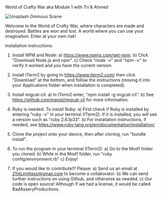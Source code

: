 World of Crafty War
aka Module 1 with Tri & Ahmed

![Unsplash Ominous Scene](https://images.unsplash.com/photo-1496526311033-8a80ae14a1f9?ixlib=rb-1.2.1&ixid=eyJhcHBfaWQiOjEyMDd9&auto=format&fit=crop&w=500&q=60)

Welcome to the World of Crafty War, where characters are made and destroyed. Battles are won and lost. A world where you can use your imagination. Enter at your own risk!

Installation instructions:
1) Install NPM and Node:
  a) https://www.npmjs.com/get-npm.
  b) Click "Download Node.js and npm".
  c) Check "node -v" and "npm -v" to verify it worked and you have the current version.

2) Install ITerm2 by going to https://www.iterm2.com/ then click "Download" at the bottom, and follow the instructions (moving it into your Applications folder when installation is completed).

3) Install imgcat-cli:
  a) In ITerm2 enter, "npm install -g imgcat-cli".
  b) See https://github.com/egoist/imgcat-cli for more information.

4) Ruby is needed. To install Ruby:
  a) First check if Ruby is installed by entering "ruby -v" in your terminal (ITerm2). If it is installed, you will see a version such as "ruby 2.6.1p33".
  b) For installation instructions, if needed, see https://www.ruby-lang.org/en/documentation/installation/

5) Clone the project onto your device, then after cloning, run "bundle install".

6) To run the program in your terminal (ITerm2):
  a) Go to the Mod1 folder you cloned.
  b) While in the Mod1 folder, run "ruby config/environment.rb"
  c) Enjoy!
  
7) If you would like to contribute!!! Please:
  a) Send us an email at 21stLimitless@gmail.com to become a collaborator.
  b) We can send further instructions on using Github, and otherwise as needed.
  c) Our code is open source! Although if we had a license, it would be called BadAsseryProductions.
